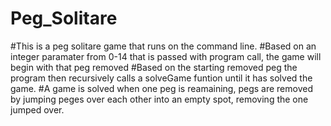 # Peg_Solitare

#This is a peg solitare game that runs on the command line.
#Based on an integer paramater from 0-14 that is passed with program call, the game will begin with that peg removed
#Based on the starting removed peg the program then recursively calls a solveGame funtion until it has solved the game.
#A game is solved when one peg is reamaining, pegs are removed by jumping peges over each other into an empty spot, removing the one jumped over.
